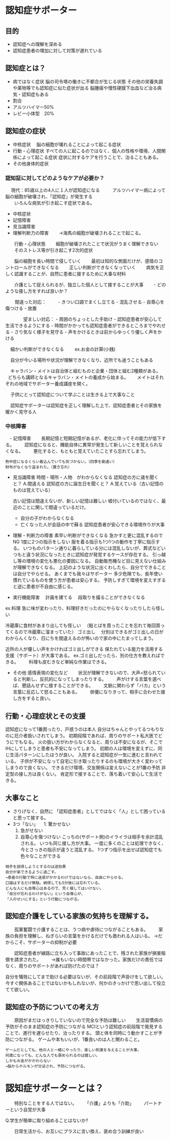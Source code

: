# 認知症サポーター

## 目的
 - 認知症への理解を深める
 - 認知症患者の増加に対して対策が遅れている

## 認知症とは？
 - 病ではなく症状
  脳の司令塔の働きに不都合が生じる状態
  その他の栄養失調や薬物等でも認知症に似た症状が出る
  脳腫瘍や慢性硬膜下出血など治る病気・認知症もある 　
 - 割合
  - アルツハイマー50%
  - レビー小体型　20%
## 認知症の症状
- 中核症状
　脳の細胞が壊れることによって起こる症状
- 行動・心理症状
 すべての人に起こるのではなく、個人の性格や環境、人間関係によって起こる症状
 症状に対するケアを行うことで、治ることもある。
- その他身体的症状

### 認知証に対してどのようなケアが必要か？
　  現代：85歳以上の4人に１人が認知症になる  
　　アルツハイマー病によって脳の細胞が破壊され、「認知症」が発生する  
　　いろんな病気が引き起こす症状である。 

   - 中核症状
   - 記憶障害
   - 見当識障害
   - 理解判断力の障害
　　→海馬の細胞が破壊されることで起こる。 

　　行動・心理状態 
　　細胞が破壊されたことで状況がうまく理解できない 
　　そのストレス等が引き起こす2次的症状 

　　脳の細胞を長い時間で侵していく 
　　最初は知的な側面だけが、感情のコントロールができなくなる 
　　正しい判断ができなくなっていく 
　　病気を正しく認識することが、自然に患者に接するために大事な材料 

　　介護として捉えられるが、独立した個人として接することが大事 
 　　- どのような接し方をすれば良いか？ 
   
     　間違った対応： 　
     - きつい口調でまくし立てる
     - 混乱させる
     - 自尊心を傷つける
     - 放置

　　　　望ましい対応：
     - 周囲のちょっとした手助け
     - 認知症患者が安心して生活できるようにする
     - 時間がかかっても認知症患者ができるところまでやれせる
     - さり気なく様子を見守る
     - 声をかけるときは前からゆっくり優しく声をかける

     細かい判断ができなくなる　
     ex.お金の計算(小銭)　

     自分が今いる場所や状況が理解できなくなり、近所でも迷うこともある　

     キャラバン・メイトは自治体と組むものと企業・団体と組む2種類がある。　
     どちらも講師となるキャラバン・メイトの養成から始まる。　
     メイトはそれぞれの地域でサポーター養成講座を開く。　

     子供にとって認知症について学ぶことは生きる上で大事なこと　

     認知症サポーターは認知症を正しく理解した上で、認知症患者とその家族を暖かく見守る人　

### 中核障害
　- 記憶障害
　　長期記憶と短期記憶があるが、老化に伴ってその能力が低下する。
　　認知症になると、機能自体に異常が発生して新しいことを覚えられなくなる。
　　悪化すると、もともと覚えていたことすら忘れてしまう。

    熱中症になるくらい着込んでいても気づかない。（四季を勘違い）
    財布がなくなり盗まれた。（置き忘れ）  

  - 見当識障害
    時間・場所・人物　がわからなくなる
    認知症の方に歳を聞くと？
    A.間違える
    認知症の方に誕生日を聞くと？
    A.覚えている（古い記憶のものは覚えている）

    古い記憶は間違えないが、新しい記憶は難しい
    嘘付いているのではなく、最近のことに関して間違っているだけ。
    - 自分の子がわからなくなる
    - 亡くなった人が会話の中で蘇る
    認知症患者が安心できる環境作りが大事

  - 理解・判断力の障害
   素早い判断ができなくなる
   急かすと更に混乱するのでNG
   1度に2つの指示をしない
   服を着る指示も1つ1つの動作を丁寧に指示する。
   いつものパターン通りに暮らしている分には混乱しないが、葬式などいつもと違う状況になったときに認知症が発覚するケースが存在する。
   引っ越し等の環境の変化も悪化の要因になる。
   自動販売機など目に見えない仕組みが理解できなくなる。
   上記のような状況に出くわしたら、自分でできることは自分でやらせる。
   あくまでも我々はサポーター
   多少危険でも、長年使い慣れているものを使う方が患者は安心する。
   予防しすぎて環境を変えすぎると逆に患者が不自由に感じる。

 - 実行機能障害
 　計画を建てる
 　段取りを撮ることができなくなる

 ex.料理
 急に味が変わったり、料理好きだったのにやらなくなったりしたら怪しい

 冷蔵庫に食材があまり出しても怪しい
　（鮭とばを買ったことを忘れて毎回買ってくるので冷蔵庫に溜まっていた）
 ゴミ出し
 　分別はできるがゴミ出しの日がわからんくなり、日にちを間違えるのが怖いので家の中にたまってしまう。

 近所の人が優しい声をかければゴミ出しができる
 保たれている能力を活用する支援（サポート）が大事である。
 ex.ゴミ出しだったら、別の仕方を教えればできる。
 　　料理も皮むきなど単純な作業はできる。

 - その他 感情表現の変化など
 　　状況が理解できないので、大声=怒られていると判断し、反抗的になってしまったりする。
 　　声がけする言葉を選べば、懇話んせずに接することができる。
 　　文脈に関わらず「バカ」という言葉に反応して怒ることもある。
 　　俳優になりきって、相手に合わせた接し方をすると良い。


## 行動・心理症状とその支援
   認知症になって1番困ったり、戸惑うのは本人
   自分はちゃんとやってるつもりなのに厄介者扱いされてしまう。
   初期段階であれば、周りのサポート私大医でどうにでもなる。
   火の扱い方がわからなくなると、周りは不安になるが、そこでIHにしてしまうと患者も不安になってしまう。
   初期の人は環境を変えずに、同じ生活パターンにしたほうが良い。
   入院すると認知症が一気に進むと言われている。
   子供が不安になって自宅に引き取ったりするのも環境が大きく変わってしまうので良くない。
   できるだけ環境、交友関係は変えないことが1番の予防
   非定型の接し方は良くない。
   肯定形で接することで、落ち着いて安心して生活できる。

## 大事なこと
   - さりげなく、自然に
   「認知症患者」としてではなく「人」として困っていると思って接する。
   - 3つ「ない」
   　1. 驚かせない
     1. 急がせない
     1. 自尊心を傷つけない
    こっちの(サポート側)のイライラは相手を余計混乱される。
    いつも同じ接し方が大事。
    一度に多くのことは処理できなく、今とさっきの指示が違うと混乱する。
    1つずつ指示を出せば認知症でも色々なことができる

    相手を説得しようとするのは逆効果
    自分が楽できるように過ごす。
    →患者の行動で特に迷惑がかかるわけではないなら、自由にやらせる。
    口論はするだけ無駄。納得しても5分後には忘れている。
    どんな人にも自尊心はあるので、荒く接してはいけない。
    「自分が忘れるわけがない」という自尊心が、
    「人のせいにする」という行動につながる。

## 認知症介護をしている家族の気持ちを理解する。
　　孤軍奮闘で介護することは、うつ病や虐待につながることもある。
　　家族の負担を理解し、ねぎらいの言葉をかけるだけでも救われる人はいる。
→だからこそ、サポーターの抑制が必要

　　認知症患者が線路に立ち入って事故にあったことで、残された家族が損害賠償を請求された。
　　→誰もいない時間帯ではなかった。家族だけの責任ではなく、周りのサポートがあれば防げたのでは？

自分を犠牲にしてまで助ける必要はないが、その前段階で声掛けをして欲しい。
今すぐ関係あることではないかもしれないが、何かのきっかけで思い出して役立てて欲しい。

## 認知症の予防についての考え方
　　原因がまだはっきりしていないので完全な予防は難しい
　　生活習慣病の予防がそのまま認知症の予防につながる
    MCIという認知症の前段階で発見することで、進行を遅らせたり、治ったりする。
    頭と体を同時にう動かすことが予防につながる。
    ゲームや本もいいが、1番良いのは人と関わること。

    ゲームだとしても、他の人と一緒にやったり、楽しい刺激を与えることが大事。
    何歳になっても、どんな人でも褒められるのは嬉しい。
    しかもお金がかかわらない
    →脳からホルモンが分泌され、予防につながる。

# 認知症サポーターとは？
　　特別なことをする人ではない。
　　「介護」よりも「介助」
　　パートナーという自覚が大事

   Q.学生が簡単に取り組めることはないか?

　　日常生活から、お互いにプラスに言い換え、褒め合う訓練が良い
